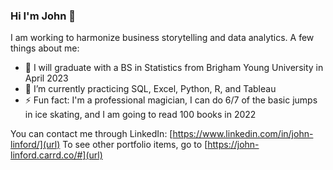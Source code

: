 ### Hi I'm John 👋

I am working to harmonize business storytelling and data analytics. A few things about me:

- 🔭 I will graduate with a BS in Statistics from Brigham Young University in April 2023
- 🌱 I’m currently practicing SQL, Excel, Python, R, and Tableau
- ⚡ Fun fact: I'm a professional magician, I can do 6/7 of the basic jumps in ice skating, and I am going to read 100 books in 2022

You can contact me through LinkedIn: [https://www.linkedin.com/in/john-linford/](url)
To see other portfolio items, go to [https://john-linford.carrd.co/#](url)
